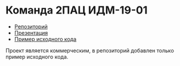 # Команда 2ПАЦ ИДМ-19-01
* [Репозиторий](https://github.com/TeamTwoPOC/teamtwopoc.github.io)
* [Презентация](https://teamtwopoc.github.io/)
* [Пример исходного кода](https://github.com/TeamTwoPOC/teamtwopoc.github.io/blob/master/WebTicket%20source%20code/Script.js)

Проект является коммерческим, в репозиторий добавлен только пример исходного кода.
